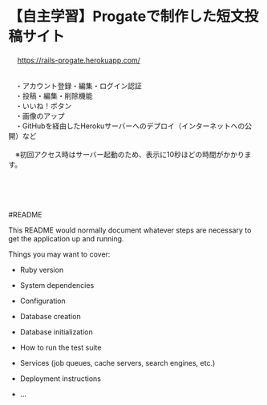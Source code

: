 # 【自主学習】Progateで制作した短文投稿サイト
　 https://rails-progate.herokuapp.com/
  
<br>　・アカウント登録・編集・ログイン認証
<br>　・投稿・編集・削除機能
<br>　・いいね！ボタン
<br>　・画像のアップ
<br>　・GitHubを経由したHerokuサーバーへのデプロイ（インターネットへの公開）など
<br>
<br>　※初回アクセス時はサーバー起動のため、表示に10秒ほどの時間がかかります。

<br>
<br>
<br>
<br>
#README

This README would normally document whatever steps are necessary to get the
application up and running.

Things you may want to cover:

* Ruby version

* System dependencies

* Configuration

* Database creation

* Database initialization

* How to run the test suite

* Services (job queues, cache servers, search engines, etc.)

* Deployment instructions

* ...
